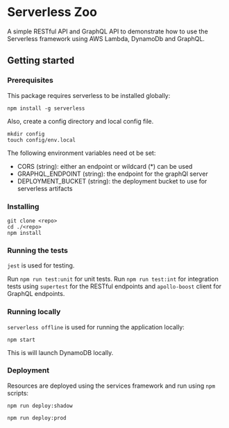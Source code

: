 # Serverless Zoo

A simple RESTful API and GraphQL API to demonstrate how to use the Serverless framework using AWS Lambda, DynamoDb and GraphQL.

## Getting started

### Prerequisites

This package requires serverless to be installed globally:

```
npm install -g serverless
```

Also, create a config directory and local config file.

```
mkdir config
touch config/env.local
```

The following environment variables need ot be set:

- CORS (string): either an endpoint or wildcard (\*) can be used
- GRAPHQL_ENDPOINT (string): the endpoint for the graphQl server
- DEPLOYMENT_BUCKET (string): the deployment bucket to use for serverless artifacts

### Installing

```
git clone <repo>
cd ./<repo>
npm install
```

### Running the tests

`jest` is used for testing.

Run `npm run test:unit` for unit tests.
Run `npm run test:int` for integration tests using `supertest` for the RESTful endpoints and `apollo-boost` client for GraphQL endpoints.

### Running locally

`serverless offline` is used for running the application locally:

```
npm start
```

This is will launch DynamoDB locally.

### Deployment

Resources are deployed using the services framework and run using `npm` scripts:

```
npm run deploy:shadow
```

```
npm run deploy:prod
```
